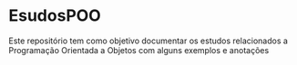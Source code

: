 # EsudosPOO
Este repositório tem como objetivo documentar os estudos relacionados a Programação Orientada a Objetos com alguns exemplos e anotações
